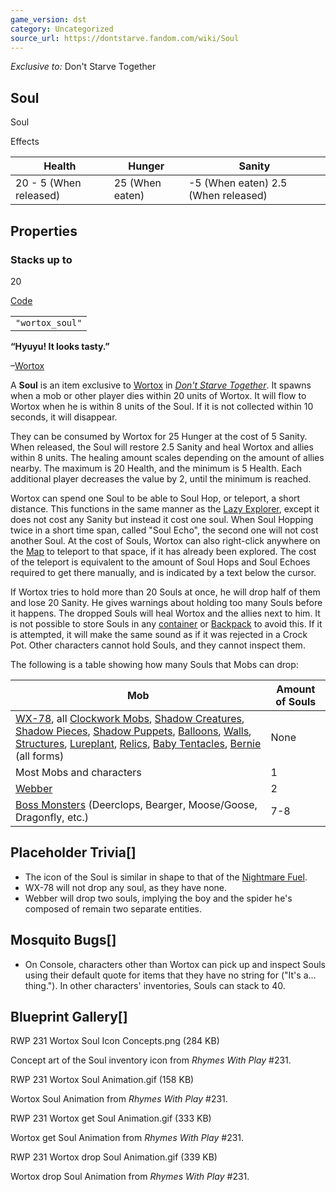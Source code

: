 ```yaml
---
game_version: dst
category: Uncategorized
source_url: https://dontstarve.fandom.com/wiki/Soul
---
```


*Exclusive to:* Don't Starve Together

## Soul

Soul

Effects

| Health | Hunger | Sanity |
| --- | --- | --- |
| 20 - 5 (When released) | 25 (When eaten) | -5 (When eaten) 2.5 (When released) |

## Properties

### Stacks up to

20

[Code](/wiki/Console "Console")

|  |
| --- |
| `"wortox_soul"` |

**“**Hyuyu! It looks tasty.**”**

–[Wortox](/wiki/Wortox "Wortox")

A **Soul** is an item exclusive to [Wortox](/wiki/Wortox "Wortox") in *[Don't Starve Together](/wiki/Don%27t_Starve_Together "Don't Starve Together")*. It spawns when a mob or other player dies within 20 units of Wortox. It will flow to Wortox when he is within 8 units of the Soul. If it is not collected within 10 seconds, it will disappear.

They can be consumed by Wortox for 25 Hunger at the cost of 5 Sanity. When released, the Soul will restore 2.5 Sanity and heal Wortox and allies within 8 units. The healing amount scales depending on the amount of allies nearby. The maximum is 20 Health, and the minimum is 5 Health. Each additional player decreases the value by 2, until the minimum is reached.

Wortox can spend one Soul to be able to Soul Hop, or teleport, a short distance. This functions in the same manner as the [Lazy Explorer](/wiki/Lazy_Explorer "Lazy Explorer"), except it does not cost any Sanity but instead it cost one soul. When Soul Hopping twice in a short time span, called "Soul Echo", the second one will not cost another Soul. At the cost of Souls, Wortox can also right-click anywhere on the [Map](/wiki/Map "Map") to teleport to that space, if it has already been explored. The cost of the teleport is equivalent to the amount of Soul Hops and Soul Echoes required to get there manually, and is indicated by a text below the cursor.

If Wortox tries to hold more than 20 Souls at once, he will drop half of them and lose 20 Sanity. He gives warnings about holding too many Souls before it happens. The dropped Souls will heal Wortox and the allies next to him. It is not possible to store Souls in any [container](/wiki/Chest "Chest") or [Backpack](/wiki/Backpack "Backpack") to avoid this. If it is attempted, it will make the same sound as if it was rejected in a Crock Pot. Other characters cannot hold Souls, and they cannot inspect them.

The following is a table showing how many Souls that Mobs can drop:

| Mob | Amount of Souls |
| --- | --- |
| [WX-78](/wiki/WX-78 "WX-78"), all [Clockwork Mobs](/wiki/Category:Clockwork_Monsters "Category:Clockwork Monsters"), [Shadow Creatures](/wiki/Shadow_Creatures "Shadow Creatures"), [Shadow Pieces](/wiki/Shadow_Pieces "Shadow Pieces"), [Shadow Puppets](/wiki/Shadow_Puppets "Shadow Puppets"), [Balloons](/wiki/Pile_o%27_Balloons "Pile o' Balloons"), [Walls](/wiki/Walls "Walls"), [Structures](/wiki/Structure "Structure"), [Lureplant](/wiki/Lureplant "Lureplant"), [Relics](/wiki/Relics "Relics"), [Baby Tentacles](/wiki/Baby_Tentacle "Baby Tentacle"), [Bernie](/wiki/Bernie "Bernie") (all forms) | None |
| Most Mobs and characters | 1 |
| [Webber](/wiki/Webber/Don%27t_Starve_Together "Webber/Don't Starve Together") | 2 |
| [Boss Monsters](/wiki/Category:Boss_Monsters "Category:Boss Monsters") (Deerclops, Bearger, Moose/Goose, Dragonfly, etc.) | 7-8 |

## Placeholder Trivia[]

* The icon of the Soul is similar in shape to that of the [Nightmare Fuel](/wiki/Nightmare_Fuel "Nightmare Fuel").
* WX-78 will not drop any soul, as they have none.
* Webber will drop two souls, implying the boy and the spider he's composed of remain two separate entities.

## Mosquito Bugs[]

* On Console, characters other than Wortox can pick up and inspect Souls using their default quote for items that they have no string for ("It's a... thing."). In other characters' inventories, Souls can stack to 40.

## Blueprint Gallery[]

RWP 231 Wortox Soul Icon Concepts.png (284 KB)

Concept art of the Soul inventory icon from *Rhymes With Play* #231.

RWP 231 Wortox Soul Animation.gif (158 KB)

Wortox Soul Animation from *Rhymes With Play* #231.

RWP 231 Wortox get Soul Animation.gif (333 KB)

Wortox get Soul Animation from *Rhymes With Play* #231.

RWP 231 Wortox drop Soul Animation.gif (339 KB)

Wortox drop Soul Animation from *Rhymes With Play* #231.